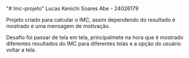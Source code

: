 "# Imc-projeto" 
Lucas Kenichi Soares Abe - 24026179

Projeto criado para calcular o IMC, assim dependendo do resultado é mostrado e uma mensagem de motivação.

Desafio foi passar de tela em tela, principalmete na hora que é mostrado diferentes resultados do IMC para diferentes telas e a opção do usuário voltar a tela.
